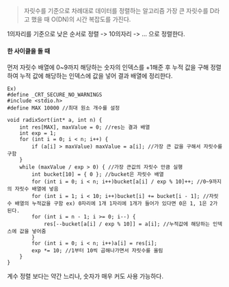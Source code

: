 > 자릿수를 기준으로 차례대로 데이터를 정렬하는 알고리즘
가장 큰 자릿수를 D라고 했을 때 O(DN)의 시간 복잡도를 가진다.

1의자리를 기준으로 낮은 순서로 정렬 -> 10의자리 -> … 으로 정렬한다.

#### 한 사이클을 돌 때 
먼저 자릿수 배열에 0~9까지 해당하는 숫자의 인덱스를 +1해준 후 
누적 값을 구해 정렬하여 누적 값에 해당하는 인덱스에 값을 넣어 
결과 배열에 정리한다.

```
Ex)
#define _CRT_SECURE_NO_WARNINGS
#include <stdio.h>
#define MAX 10000 //최대 원소 개수를 설정

void radixSort(int* a, int n) {
	int res[MAX], maxValue = 0; //res는 결과 배열
	int exp = 1;
	for (int i = 0; i < n; i++) {
		if (a[i] > maxValue) maxValue = a[i]; //가장 큰 값을 구해서 자릿수를 구함
	}
	while (maxValue / exp > 0) { //가장 큰값의 자릿수 만큼 실행
		int bucket[10] = { 0 }; //bucket은 자릿수 배열
		for (int i = 0; i < n; i++)bucket[a[i] / exp % 10]++; //0~9까지의 자릿수 배열에 넣음
		for (int i = 1; i < 10; i++)bucket[i] += bucket[i - 1]; //자릿수 배열의 누적값을 구함 ex) 0자리에 1개 1자리에 1개가 들어가 있다면 0은 1, 1은 2가 된다.
		for (int i = n - 1; i >= 0; i--) {
			res[--bucket[a[i] / exp % 10]] = a[i]; //누적값에 해당하는 인덱스에 값을 넣어줌
		}
		for (int i = 0; i < n; i++)a[i] = res[i];
		exp *= 10; //1부터 10씩 곱해나가면서 자릿수를 올림
	}
}
```

계수 정렬 보다는 약간 느리나, 숫자가 매우 커도 사용 가능하다.

